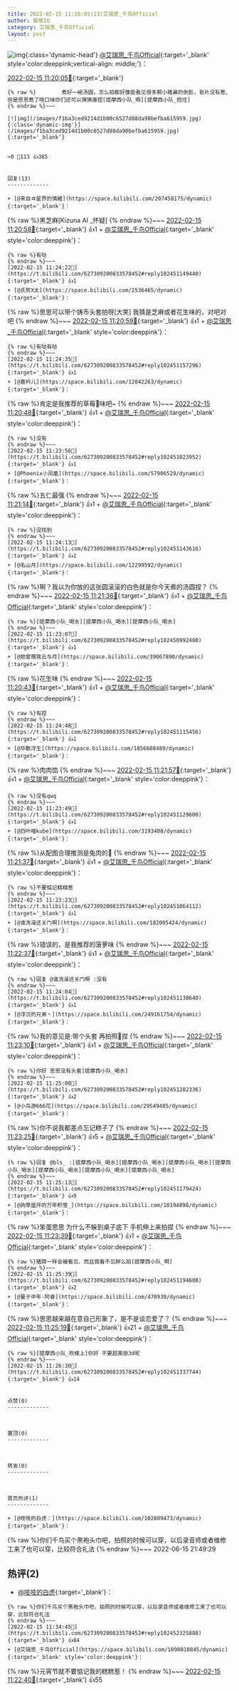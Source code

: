 ```yaml
---
title: 2022-02-15 11:20:05(13)艾瑞思_千鸟Official
author: 御坂IO
category: 艾瑞思_千鸟Official
layout: post
---
```


![img](/images/7e08840c56f251de28bdf766b647bd5fe9a5d50a.jpg){:class='dynamic-head'}
[@艾瑞思_千鸟Official](https://space.bilibili.com/1090010845/dynamic){:target='_blank' style='color:deeppink;vertical-align: middle;'}：

[2022-02-15 11:20:05🔗](https://t.bilibili.com/627309200833578452){:target='_blank'}

~~~
{% raw %}        煮好一碗汤圆，怎么拍都好像能看见很多颗小猪鼻的倒影，皂片没有惹、但是思思煮了啥口味你们还可以猜猜康捏[提摩西小队_啊][提摩西小队_抱住]
{% endraw %}~~~

[![img](/images/f1ba3ced9214d1b00c6527d88da90befba615959.jpg){:class='dynamic-img'}](/images/f1ba3ced9214d1b00c6527d88da90befba615959.jpg){:target='_blank'}


↪️0 💬113 👍385


回复(13)
-------------

+ [@来自ヰ星界的情緒](https://space.bilibili.com/207458175/dynamic){:target='_blank'}：
~~~
{% raw %}黑芝麻[Kizuna AI _怀疑]
{% endraw %}~~~
[2022-02-15 11:20:58🔗](https://t.bilibili.com/627309200833578452#reply102450708624){:target='_blank'} 👍1
    + [@艾瑞思_千鸟Official](https://space.bilibili.com/1090010845/dynamic){:target='_blank' style='color:deeppink'}：
~~~
{% raw %}有哒
{% endraw %}~~~
[2022-02-15 11:24:22🔗](https://t.bilibili.com/627309200833578452#reply102451149440){:target='_blank'} 👍1
+ [@氏贺X太](https://space.bilibili.com/2536465/dynamic){:target='_blank'}：
~~~
{% raw %}思思可以带个铸币头套拍呀[大笑]
我猜是芝麻或者花生味的，对吧对吧
{% endraw %}~~~
[2022-02-15 11:20:59🔗](https://t.bilibili.com/627309200833578452#reply102450708816){:target='_blank'} 👍1
    + [@艾瑞思_千鸟Official](https://space.bilibili.com/1090010845/dynamic){:target='_blank' style='color:deeppink'}：
~~~
{% raw %}有哒有哒
{% endraw %}~~~
[2022-02-15 11:24:35🔗](https://t.bilibili.com/627309200833578452#reply102451157296){:target='_blank'} 👍1
+ [@嘉衿儿](https://space.bilibili.com/12042263/dynamic){:target='_blank'}：
~~~
{% raw %}肯定是我推荐的草莓🍓味吧~
{% endraw %}~~~
[2022-02-15 11:20:48🔗](https://t.bilibili.com/627309200833578452#reply102450742432){:target='_blank'} 👍1
    + [@艾瑞思_千鸟Official](https://space.bilibili.com/1090010845/dynamic){:target='_blank' style='color:deeppink'}：
~~~
{% raw %}没有
{% endraw %}~~~
[2022-02-15 11:23:56🔗](https://t.bilibili.com/627309200833578452#reply102451023952){:target='_blank'} 👍1
+ [@Phoenix小凤凰](https://space.bilibili.com/57906529/dynamic){:target='_blank'}：
~~~
{% raw %}五仁最强
{% endraw %}~~~
[2022-02-15 11:21:14🔗](https://t.bilibili.com/627309200833578452#reply102450759632){:target='_blank'} 👍1
    + [@艾瑞思_千鸟Official](https://space.bilibili.com/1090010845/dynamic){:target='_blank' style='color:deeppink'}：
~~~
{% raw %}没找到
{% endraw %}~~~
[2022-02-15 11:24:13🔗](https://t.bilibili.com/627309200833578452#reply102451143616){:target='_blank'} 👍1
+ [@名山月](https://space.bilibili.com/12299592/dynamic){:target='_blank'}：
~~~
{% raw %}啊？我以为你放的这张圆滚滚的白色就是你今天煮的汤圆捏？
{% endraw %}~~~
[2022-02-15 11:21:36🔗](https://t.bilibili.com/627309200833578452#reply102450774496){:target='_blank'} 👍1
    + [@艾瑞思_千鸟Official](https://space.bilibili.com/1090010845/dynamic){:target='_blank' style='color:deeppink'}：
~~~
{% raw %}[提摩西小队_喝水][提摩西小队_喝水][提摩西小队_喝水]
{% endraw %}~~~
[2022-02-15 11:23:07🔗](https://t.bilibili.com/627309200833578452#reply102450992400){:target='_blank'} 👍1
+ [@她曾赠我云与月](https://space.bilibili.com/39067890/dynamic){:target='_blank'}：
~~~
{% raw %}花生味
{% endraw %}~~~
[2022-02-15 11:20:43🔗](https://t.bilibili.com/627309200833578452#reply102450809248){:target='_blank'} 👍1
    + [@艾瑞思_千鸟Official](https://space.bilibili.com/1090010845/dynamic){:target='_blank' style='color:deeppink'}：
~~~
{% raw %}有捏
{% endraw %}~~~
[2022-02-15 11:24:48🔗](https://t.bilibili.com/627309200833578452#reply102451115456){:target='_blank'} 👍1
+ [@华散浮生](https://space.bilibili.com/1856608489/dynamic){:target='_blank'}：
~~~
{% raw %}肉肉馅
{% endraw %}~~~
[2022-02-15 11:21:57🔗](https://t.bilibili.com/627309200833578452#reply102450853200){:target='_blank'} 👍1
    + [@艾瑞思_千鸟Official](https://space.bilibili.com/1090010845/dynamic){:target='_blank' style='color:deeppink'}：
~~~
{% raw %}没有qwq
{% endraw %}~~~
[2022-02-15 11:23:49🔗](https://t.bilibili.com/627309200833578452#reply102451129600){:target='_blank'} 👍1
+ [@四叶喵kube](https://space.bilibili.com/3193408/dynamic){:target='_blank'}：
~~~
{% raw %}从配图合理推测是兔肉的🤔
{% endraw %}~~~
[2022-02-15 11:21:37🔗](https://t.bilibili.com/627309200833578452#reply102450890992){:target='_blank'} 👍1
    + [@艾瑞思_千鸟Official](https://space.bilibili.com/1090010845/dynamic){:target='_blank' style='color:deeppink'}：
~~~
{% raw %}不要惦记糕糕惹
{% endraw %}~~~
[2022-02-15 11:23:23🔗](https://t.bilibili.com/627309200833578452#reply102451064112){:target='_blank'} 👍1
+ [@谁洗澡还关门啊](https://space.bilibili.com/182005424/dynamic){:target='_blank'}：
~~~
{% raw %}错误的，是我推荐的菠萝味
{% endraw %}~~~
[2022-02-15 11:22:37🔗](https://t.bilibili.com/627309200833578452#reply102450926064){:target='_blank'} 👍1
    + [@艾瑞思_千鸟Official](https://space.bilibili.com/1090010845/dynamic){:target='_blank' style='color:deeppink'}：
~~~
{% raw %}回复 @谁洗澡还关门啊 :没有
{% endraw %}~~~
[2022-02-15 11:24:04🔗](https://t.bilibili.com/627309200833578452#reply102451138640){:target='_blank'} 👍1
+ [@浮沉的兄弟丶](https://space.bilibili.com/249161754/dynamic){:target='_blank'}：
~~~
{% raw %}我的意见是:带个头套 再拍照📸捏
{% endraw %}~~~
[2022-02-15 11:23:10🔗](https://t.bilibili.com/627309200833578452#reply102450945648){:target='_blank'} 👍1
    + [@艾瑞思_千鸟Official](https://space.bilibili.com/1090010845/dynamic){:target='_blank' style='color:deeppink'}：
~~~
{% raw %}你好 思思没有头套[提摩西小队_喝水]
{% endraw %}~~~
[2022-02-15 11:25:00🔗](https://t.bilibili.com/627309200833578452#reply102451282336){:target='_blank'} 👍2
+ [@小鸟游666花](https://space.bilibili.com/29549485/dynamic){:target='_blank'}：
~~~
{% raw %}你不说我都差点忘记糕子了
{% endraw %}~~~
[2022-02-15 11:23:25🔗](https://t.bilibili.com/627309200833578452#reply102450954848){:target='_blank'} 👍5
    + [@艾瑞思_千鸟Official](https://space.bilibili.com/1090010845/dynamic){:target='_blank' style='color:deeppink'}：
~~~
{% raw %}回复 @bls_ :[提摩西小队_喝水][提摩西小队_喝水][提摩西小队_喝水][提摩西小队_喝水][提摩西小队_喝水][提摩西小队_喝水][提摩西小队_喝水]
{% endraw %}~~~
[2022-02-15 11:25:13🔗](https://t.bilibili.com/627309200833578452#reply102451179424){:target='_blank'} 👍9
+ [@驹草盛开的万年积雪_](https://space.bilibili.com/18194898/dynamic){:target='_blank'}：
~~~
{% raw %}笨蛋思思 为什么不躲到桌子底下 手机伸上来拍捏
{% endraw %}~~~
[2022-02-15 11:23:39🔗](https://t.bilibili.com/627309200833578452#reply102451123504){:target='_blank'} 👍1
    + [@艾瑞思_千鸟Official](https://space.bilibili.com/1090010845/dynamic){:target='_blank' style='color:deeppink'}：
~~~
{% raw %}猪蹄一样会被看见、而且我看不见肿么拍[提摩西小队_啊]
{% endraw %}~~~
[2022-02-15 11:25:39🔗](https://t.bilibili.com/627309200833578452#reply102451194608){:target='_blank'} 👍2
+ [@量子中年-阿睿](https://space.bilibili.com/470930/dynamic){:target='_blank'}：
~~~
{% raw %}思思越来越在意自己形象了，是不是谈恋爱了？
{% endraw %}~~~
[2022-02-15 11:25:19🔗](https://t.bilibili.com/627309200833578452#reply102451235184){:target='_blank'} 👍21
    + [@艾瑞思_千鸟Official](https://space.bilibili.com/1090010845/dynamic){:target='_blank' style='color:deeppink'}：
~~~
{% raw %}[提摩西小队_吹楼上]你好 不要超美丽3d呢
{% endraw %}~~~
[2022-02-15 11:26:30🔗](https://t.bilibili.com/627309200833578452#reply102451337744){:target='_blank'} 👍14


点赞(0)
-------------



置顶(0)
-------------



转发(0)
-------------



首页热评(1)
-------------

+ [@吱吱的白虎：](https://space.bilibili.com/102809473/dynamic){:target='_blank'}：
~~~
{% raw %}你们千鸟买个黑袍头巾吧，拍照的时候可以穿，以后录音师或者维修工来了也可以穿，比较符合礼法
{% endraw %}~~~
2022-06-15 21:49:29


热评(2)
-------------

+ [@吱吱的白虎](https://space.bilibili.com/102809473/dynamic){:target='_blank'}：
~~~
{% raw %}你们千鸟买个黑袍头巾吧，拍照的时候可以穿，以后录音师或者维修工来了也可以穿，比较符合礼法
{% endraw %}~~~
[2022-02-15 11:34:45🔗](https://t.bilibili.com/627309200833578452#reply102452325888){:target='_blank'} 👍84
+ [@艾瑞思_千鸟Official](https://space.bilibili.com/1090010845/dynamic){:target='_blank' style='color:deeppink'}：
~~~
{% raw %}元宵节就不要惦记我的糕糕惹！
{% endraw %}~~~
[2022-02-15 11:22:40🔗](https://t.bilibili.com/627309200833578452#reply102450974720){:target='_blank'} 👍55



